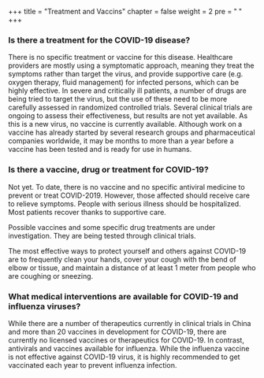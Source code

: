 +++
title = "Treatment and Vaccins"
chapter = false
weight = 2
pre = "<b> </b>"
+++

### Is there a treatment for the COVID-19 disease?
There is no specific treatment or vaccine for this disease.
Healthcare providers are mostly using a symptomatic approach, meaning they treat the symptoms rather than target the virus, and provide supportive care (e.g. oxygen therapy, fluid management) for infected persons, which can be highly effective.
In severe and critically ill patients, a number of drugs are being tried to target the virus, but the use of these need to be more carefully assessed in randomized controlled trials. Several clinical trials are ongoing to assess their effectiveness, but results are not yet available.
As this is a new virus, no vaccine is currently available. Although work on a vaccine has already started by several research groups and pharmaceutical companies worldwide, it may be months to more than a year before a vaccine has been tested and is ready for use in humans.


### Is there a vaccine, drug or treatment for COVID-19?
Not yet. To date, there is no vaccine and no specific antiviral medicine to prevent or treat COVID-2019. However, those affected should receive care to relieve symptoms. People with serious illness should be hospitalized. Most patients recover thanks to supportive care.

Possible vaccines and some specific drug treatments are under investigation. They are being tested through clinical trials. 

The most effective ways to protect yourself and others against COVID-19 are to frequently clean your hands, cover your cough with the bend of elbow or tissue, and maintain a distance of at least 1 meter from people who are coughing or sneezing.


### What medical interventions are available for COVID-19 and influenza viruses?
While there are a number of therapeutics currently in clinical trials in China and more than 20 vaccines in development for COVID-19, there are currently no licensed vaccines or therapeutics for COVID-19.  In contrast, antivirals and vaccines available for influenza. While the influenza vaccine is not effective against COVID-19 virus, it is highly recommended to get vaccinated each year to prevent influenza infection. 

